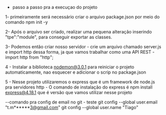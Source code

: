 - passo a passo pra a execuçao do projeto

1- primeiramente será necessário criar o arquivo package.json por meio do comando npm init -y

2- Após o arquivo ser criado, realizar uma pequena alteração inserindo "tpe":"module", para conseguir exportar as classes.

3- Podemos então criar nosso servidor - crie um arquivo chamado server.js e import http dessa forma, ja que vamos trabalhar como uma API REST - import http from "http";

4 - Instalar a biblioteca nodemon@3.0.1 para reiniciar o projeto automaticamente, nao esquecer e adicionar o scrip no package.json

5 - Nesse projeto utilizaremos o express que é um framework de node.js pra servidores http - O comando de instalação do express é 
npm install express@4.18.1 que é versão que vamos utilizar nesse projeto


--comando pra config de email no git - teste
     git config --global user.email "t.m******3@gmail.com"
     git config --global user.name "Tiago"